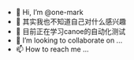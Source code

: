 - 👋 Hi, I’m @one-mark
- 👀 其实我也不知道自己对什么感兴趣
- 🌱 目前正在学习canoe的自动化测试
- 💞️ I’m looking to collaborate on ...
- 📫 How to reach me ...

<!---
one-mark/one-mark is a ✨ special ✨ repository because its `README.md` (this file) appears on your GitHub profile.
You can click the Preview link to take a look at your changes.
--->
